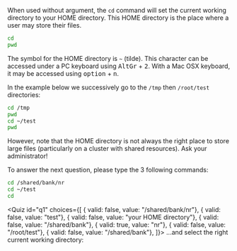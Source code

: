 <script>
import Quiz from "components/Quiz.svelte";
</script>

When used without argument, the `cd` command will set the current working directory to your HOME directory. 
This HOME directory is the place where a user may store their files. 

```bash
cd 
pwd
```

The symbol for the HOME directory is `~` (tilde). This character can be accessed under a PC keyboard using <kbd>AltGr</kbd> + <kbd>2</kbd>. With a Mac OSX keyboard, it may be accessed using <kbd>option</kbd> + <kbd>n</kbd>. 

In the example below we successively go to the `/tmp` then `/root/test` directories:

```bash
cd /tmp
pwd
cd ~/test
pwd
```

However, note that the HOME directory is not always the right place to store large files (particularly on a cluster with shared resources). 
Ask your administrator!


To answer the next question, please type the 3 following commands:

```bash
cd /shared/bank/nr
cd ~/test
cd
```

<Quiz id="q1" choices={[ { valid: false, value: "/shared/bank/nr"}, 
						 { valid: false, value: "test"}, 
						 { valid: false, value: "your HOME directory"}, 
						 { valid: false, value: "/shared/bank"}, 
						 { valid: true, value: "nr"},
						 { valid: false, value: "/root/test"},
						 { valid: false, value: "/shared/bank"}, ]}> 
	<span slot="prompt">
		...and select the right current working directory:
	</span>
</Quiz>
